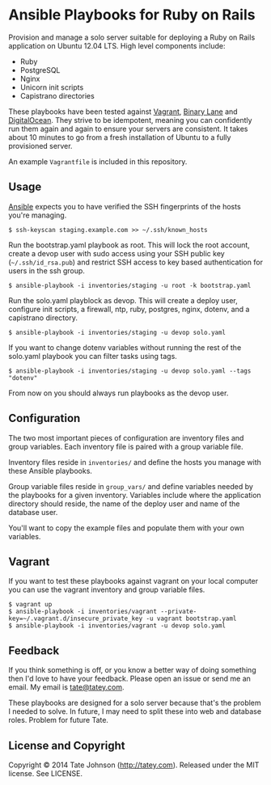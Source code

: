 # Ansible Playbooks for Ruby on Rails

Provision and manage a solo server suitable for deploying a Ruby on Rails
application on Ubuntu 12.04 LTS. High level components include:

* Ruby
* PostgreSQL
* Nginx
* Unicorn init scripts
* Capistrano directories

These playbooks have been tested against [Vagrant][1], [Binary Lane][2] and
[DigitalOcean][3]. They strive to be idempotent, meaning you can confidently
run them again and again to ensure your servers are consistent. It takes
about 10 minutes to go from a fresh installation of Ubuntu to a fully
provisioned server.

An example `Vagrantfile` is included in this repository.

## Usage

[Ansible][4] expects you to have verified the SSH fingerprints of the hosts
you're managing.

    $ ssh-keyscan staging.example.com >> ~/.ssh/known_hosts

Run the bootstrap.yaml playbook as root. This will lock the root account, create
a devop user with sudo access using your SSH public key (`~/.ssh/id_rsa.pub`)
and restrict SSH access to key based authentication for users in the ssh group.

    $ ansible-playbook -i inventories/staging -u root -k bootstrap.yaml

Run the solo.yaml playblock as devop. This will create a deploy user, configure
init scripts, a firewall, ntp, ruby, postgres, nginx, dotenv, and a
capistrano directory.

    $ ansible-playbook -i inventories/staging -u devop solo.yaml

If you want to change dotenv variables without running the rest of the solo.yaml
playbook you can filter tasks using tags.

    $ ansible-playbook -i inventories/staging -u devop solo.yaml --tags "dotenv"

From now on you should always run playbooks as the devop user.

## Configuration

The two most important pieces of configuration are inventory files and
group variables. Each inventory file is paired with a group variable file.

Inventory files reside in `inventories/` and define the hosts you manage
with these Ansible playbooks.

Group variable files reside in `group_vars/` and define variables needed by
the playbooks for a given inventory. Variables include where the application
directory should reside, the name of the deploy user and name of the database
user.

You'll want to copy the example files and populate them with your own
variables.

## Vagrant

If you want to test these playbooks against vagrant on your local computer
you can use the vagrant inventory and group variable files.

    $ vagrant up
    $ ansible-playbook -i inventories/vagrant --private-key=~/.vagrant.d/insecure_private_key -u vagrant bootstrap.yaml
    $ ansible-playbook -i inventories/vagrant -u devop solo.yaml

## Feedback

If you think something is off, or you know a better way of doing something then
I'd love to have your feedback. Please open an issue or send me an email. My
email is tate@tatey.com.

These playbooks are designed for a solo server because that's the problem I
needed to solve. In future, I may need to split these into web and database
roles. Problem for future Tate.

## License and Copyright

Copyright © 2014 Tate Johnson (http://tatey.com). Released under the MIT
license. See LICENSE.

[1]: http://www.vagrantup.com/
[2]: https://www.binarylane.com.au/
[3]: https://digitalocean.com/
[4]: http://www.ansible.com/
